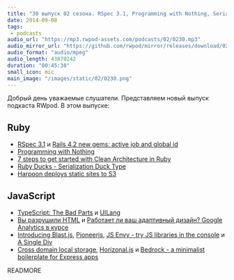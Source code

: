 ```yaml
---
title: "30 выпуск 02 сезона. RSpec 3.1, Programming with Nothing, Serialization Duck Type, TypeScript: The Bad Parts, JS Envy и прочее"
date: 2014-09-08
tags:
 - podcasts
audio_url: "https://mp3.rwpod-assets.com/podcasts/02/0230.mp3"
audio_mirror_url: "https://github.com/rwpod/mirror/releases/download/02.30/0230.mp3"
audio_format: "audio/mpeg"
audio_length: 43870242
duration: "00:45:38"
small_icon: mic
main_image: "/images/static/02/0230.png"
---
```


Добрый день уважаемые слушатели. Представляем новый выпуск подкаста RWpod. В этом выпуске:

## Ruby

 - [RSpec 3.1](http://myronmars.to/n/dev-blog/2014/09/rspec-3-1-has-been-released) и [Rails 4.2 new gems: active job and global id](http://dev.mikamai.com/post/96343027199/rails-4-2-new-gems-active-job-and-global-id)
 - [Programming with Nothing](http://codon.com/programming-with-nothing)
 - [7 steps to get started with Clean Architecture in Ruby](https://medium.com/@fbzga/clean-architecture-in-ruby-7eb3cd0fc145)
 - [Ruby Ducks - Serialization Duck Type](http://monkeyandcrow.com/blog/ruby_ducks_serialization_duck_type/)
 - [Harpoon deploys static sites to S3](http://www.getharpoon.com/)

## JavaScript

 - [TypeScript: The Bad Parts](http://j201.github.io/posts/2014-08-30-TypeScript-The-Bad-Parts.html) и [UILang](http://uilang.com/)
 - [Вы разрушили HTML](http://blog.dantup.com/2014/08/you-have-ruined-html/) и [Работает ли ваш адаптивный дизайн? Google Analytics в курсе](http://www.smashingmagazine.com/2014/08/28/responsive-web-design-google-analytics/)
 - [Introducing Blast.js](https://hacks.mozilla.org/2014/09/introducing-blast-js/), [Pioneerjs](http://pioneerjs.com/), [JS Envy - try JS libraries in the console](http://jsenvy.com/) и [A Single Div](http://a.singlediv.com/)
 - [Cross domain local storage](https://github.com/zendesk/cross-storage), [Horizonal.js](http://www.michaelbromley.co.uk/horizonal/demo/) и [Bedrock - a minimalist boilerplate for Express apps](http://tilomitra.github.io/bedrock/)

READMORE


